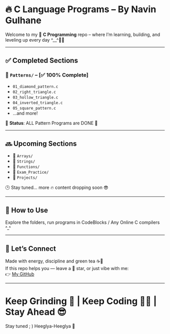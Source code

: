 # 🔥 C Language Programs – By Navin Gulhane

Welcome to my 🔧 **C Programming** repo – where I’m learning, building, and leveling up every day ^__^💪🔥

---

## ✅ Completed Sections

### 📁 `Patterns/` – [✅ 100% Complete]
- `01_diamond_pattern.c`
- `02_right_triangle.c`
- `03_hollow_triangle.c`
- `04_inverted_triangle.c`
- `05_square_pattern.c`
- ...and more!

📌 **Status**: ALL Pattern Programs are DONE 💯

---

## 🔜 Upcoming Sections

- 📁 `Arrays/`
- 📁 `Strings/`
- 📁 `Functions/`
- 📁 `Exam_Practice/`
- 📁 `Projects/`

🕒 Stay tuned... more 🔥 content dropping soon 😎

---

## 🚀 How to Use

Explore the folders, run programs in CodeBlocks / Any Online C compilers ^_^

---

## 🤝 Let’s Connect

Made with energy, discipline and green tea ☕💪  
If this repo helps you — leave a 🌟 star, or just vibe with me:  
👉 [My GitHub](https://github.com/navingulhane)

---

# Keep Grinding 🚀 | Keep Coding 👨‍💻 | Stay Ahead 😎
Stay tuned ; )
Heeglya-Heeglya 🐊

